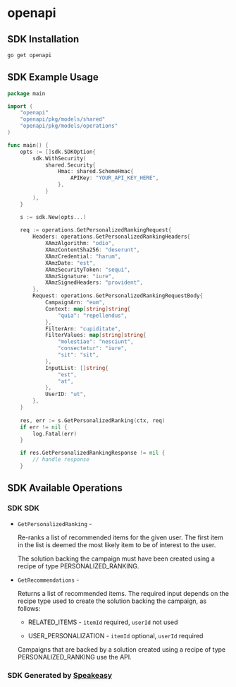 # openapi

<!-- Start SDK Installation -->
## SDK Installation

```bash
go get openapi
```
<!-- End SDK Installation -->

## SDK Example Usage
<!-- Start SDK Example Usage -->
```go
package main

import (
    "openapi"
    "openapi/pkg/models/shared"
    "openapi/pkg/models/operations"
)

func main() {
    opts := []sdk.SDKOption{
        sdk.WithSecurity(
            shared.Security{
                Hmac: shared.SchemeHmac{
                    APIKey: "YOUR_API_KEY_HERE",
                },
            }
        ),
    }

    s := sdk.New(opts...)
    
    req := operations.GetPersonalizedRankingRequest{
        Headers: operations.GetPersonalizedRankingHeaders{
            XAmzAlgorithm: "odio",
            XAmzContentSha256: "deserunt",
            XAmzCredential: "harum",
            XAmzDate: "est",
            XAmzSecurityToken: "sequi",
            XAmzSignature: "iure",
            XAmzSignedHeaders: "provident",
        },
        Request: operations.GetPersonalizedRankingRequestBody{
            CampaignArn: "eum",
            Context: map[string]string{
                "quia": "repellendus",
            },
            FilterArn: "cupiditate",
            FilterValues: map[string]string{
                "molestiae": "nesciunt",
                "consectetur": "iure",
                "sit": "sit",
            },
            InputList: []string{
                "est",
                "at",
            },
            UserID: "ut",
        },
    }
    
    res, err := s.GetPersonalizedRanking(ctx, req)
    if err != nil {
        log.Fatal(err)
    }

    if res.GetPersonalizedRankingResponse != nil {
        // handle response
    }
```
<!-- End SDK Example Usage -->

<!-- Start SDK Available Operations -->
## SDK Available Operations

### SDK SDK

* `GetPersonalizedRanking` - <p>Re-ranks a list of recommended items for the given user. The first item in the list is deemed the most likely item to be of interest to the user.</p> <note> <p>The solution backing the campaign must have been created using a recipe of type PERSONALIZED_RANKING.</p> </note>
* `GetRecommendations` - <p>Returns a list of recommended items. The required input depends on the recipe type used to create the solution backing the campaign, as follows:</p> <ul> <li> <p>RELATED_ITEMS - <code>itemId</code> required, <code>userId</code> not used</p> </li> <li> <p>USER_PERSONALIZATION - <code>itemId</code> optional, <code>userId</code> required</p> </li> </ul> <note> <p>Campaigns that are backed by a solution created using a recipe of type PERSONALIZED_RANKING use the API.</p> </note>

<!-- End SDK Available Operations -->

### SDK Generated by [Speakeasy](https://docs.speakeasyapi.dev/docs/using-speakeasy/client-sdks)
